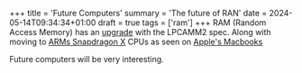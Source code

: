 +++
title = 'Future Computers'
summary = 'The future of RAN'
date = 2024-05-14T09:34:34+01:00
draft = true
tags = ['ram']
+++
RAM (Random Access Memory) has an [upgrade](https://www.youtube.com/watch?v=K3zB9EFntmA) with the LPCAMM2 spec.
Along with moving to [ARMs Snapdragon X](https://www.youtube.com/watch?v=S-jqCE_bFGQ) CPUs as seen on [Apple's Macbooks](https://www.quora.com/How-do-I-know-if-my-Mac-is-X64-or-ARM)

Future computers will be very interesting.
